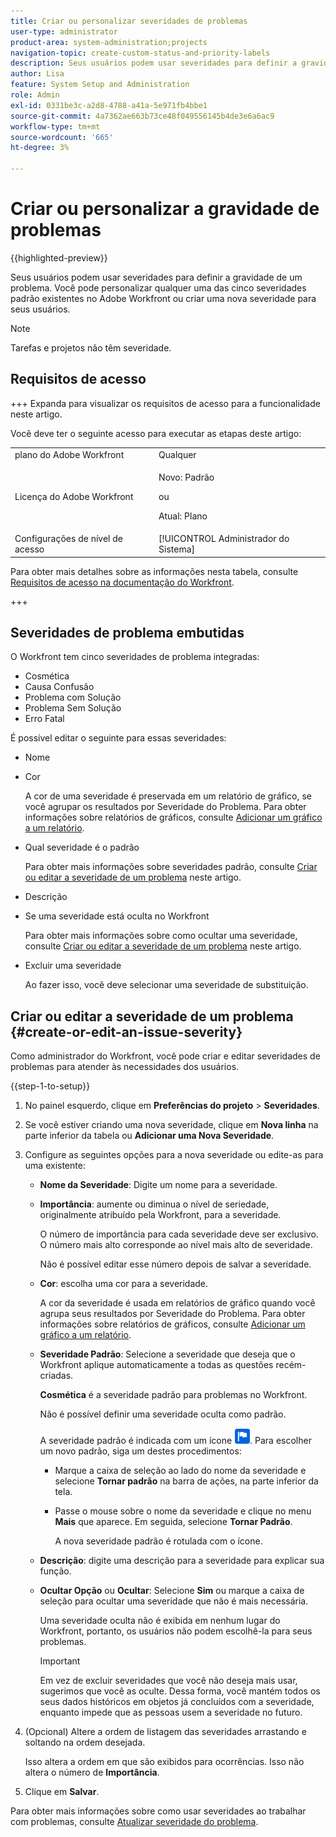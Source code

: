 ```yaml
---
title: Criar ou personalizar severidades de problemas
user-type: administrator
product-area: system-administration;projects
navigation-topic: create-custom-status-and-priority-labels
description: Seus usuários podem usar severidades para definir a gravidade de um problema. Você pode personalizar qualquer uma das cinco severidades padrão existentes no Adobe Workfront ou criar uma nova severidade para seus usuários.
author: Lisa
feature: System Setup and Administration
role: Admin
exl-id: 0331be3c-a2d8-4788-a41a-5e971fb4bbe1
source-git-commit: 4a7362ae663b73ce48f049556145b4de3e6a6ac9
workflow-type: tm+mt
source-wordcount: '665'
ht-degree: 3%

---
```


# Criar ou personalizar a gravidade de problemas

{{highlighted-preview}}

<!--<span class="preview">The highlighted information on this page refers to functionality not yet generally available. It is available only in the Preview Sandbox environment, and is being released in a phased rollout to Production.</span>-->

<!--
DON'T DELETE, DRAFT OR HIDE THIS ARTICLE. IT IS LINKED TO THE PRODUCT, THROUGH THE CONTEXT SENSITIVE HELP LINKS.

Linked to Understanding Issue Severity.
-->

Seus usuários podem usar severidades para definir a gravidade de um problema. Você pode personalizar qualquer uma das cinco severidades padrão existentes no Adobe Workfront ou criar uma nova severidade para seus usuários.

>[!NOTE]
>
>Tarefas e projetos não têm severidade.

## Requisitos de acesso

+++ Expanda para visualizar os requisitos de acesso para a funcionalidade neste artigo.

Você deve ter o seguinte acesso para executar as etapas deste artigo:

<table style="table-layout:auto"> 
 <col> 
 <col> 
 <tbody> 
  <tr> 
   <td role="rowheader">plano do Adobe Workfront</td> 
   <td>Qualquer</td> 
  </tr> 
  <tr> 
   <td role="rowheader">Licença do Adobe Workfront</td> 
   <td>
     <p>Novo: Padrão</p>
     <p>ou</p>
     <p>Atual: Plano</p>
   </td> 
  </tr> 
  <tr> 
   <td role="rowheader">Configurações de nível de acesso</td> 
   <td>[!UICONTROL Administrador do Sistema]</td>
  </tr> 
 </tbody> 
</table>

Para obter mais detalhes sobre as informações nesta tabela, consulte [Requisitos de acesso na documentação do Workfront](/help/quicksilver/administration-and-setup/add-users/access-levels-and-object-permissions/access-level-requirements-in-documentation.md).

+++

## Severidades de problema embutidas

O Workfront tem cinco severidades de problema integradas:

* Cosmética
* Causa Confusão
* Problema com Solução
* Problema Sem Solução
* Erro Fatal

É possível editar o seguinte para essas severidades:

* Nome
* Cor

  A cor de uma severidade é preservada em um relatório de gráfico, se você agrupar os resultados por Severidade do Problema. Para obter informações sobre relatórios de gráficos, consulte [Adicionar um gráfico a um relatório](../../../reports-and-dashboards/reports/creating-and-managing-reports/add-chart-report.md).

* Qual severidade é o padrão

  Para obter mais informações sobre severidades padrão, consulte [Criar ou editar a severidade de um problema](#create-or-edit-an-issue-severity) neste artigo.

* Descrição
* Se uma severidade está oculta no Workfront

  Para obter mais informações sobre como ocultar uma severidade, consulte [Criar ou editar a severidade de um problema](#create-or-edit-an-issue-severity) neste artigo.

* Excluir uma severidade

  Ao fazer isso, você deve selecionar uma severidade de substituição.

## Criar ou editar a severidade de um problema {#create-or-edit-an-issue-severity}

Como administrador do Workfront, você pode criar e editar severidades de problemas para atender às necessidades dos usuários.

{{step-1-to-setup}}

1. No painel esquerdo, clique em **Preferências do projeto** > **Severidades**.

1. Se você estiver criando uma nova severidade, clique em <span class="preview">**Nova linha** na parte inferior da tabela</span> ou **Adicionar uma Nova Severidade**.
1. Configure as seguintes opções para a nova severidade ou edite-as para uma existente:

   * **Nome da Severidade**: Digite um nome para a severidade.
   * **Importância**: aumente ou diminua o nível de seriedade, originalmente atribuído pela Workfront, para a severidade.

     O número de importância para cada severidade deve ser exclusivo. O número mais alto corresponde ao nível mais alto de severidade.

     Não é possível editar esse número depois de salvar a severidade.

   * **Cor**: escolha uma cor para a severidade.

     A cor da severidade é usada em relatórios de gráfico quando você agrupa seus resultados por Severidade do Problema. Para obter informações sobre relatórios de gráficos, consulte [Adicionar um gráfico a um relatório](/help/quicksilver/reports-and-dashboards/reports/creating-and-managing-reports/add-chart-report.md).

   * **Severidade Padrão**: Selecione a severidade que deseja que o Workfront aplique automaticamente a todas as questões recém-criadas.

     **Cosmética** é a severidade padrão para problemas no Workfront.

     Não é possível definir uma severidade oculta como padrão.

     <div class="preview">

     A severidade padrão é indicada com um ícone ![Ícone de severidade padrão](assets/default-icon.png). Para escolher um novo padrão, siga um destes procedimentos:

      * Marque a caixa de seleção ao lado do nome da severidade e selecione **Tornar padrão** na barra de ações, na parte inferior da tela.
      * Passe o mouse sobre o nome da severidade e clique no menu **Mais** que aparece. Em seguida, selecione **Tornar Padrão**.

        A nova severidade padrão é rotulada com o ícone.

     </div>

   * **Descrição**: digite uma descrição para a severidade para explicar sua função.
   * <span class="preview">**Ocultar Opção**</span> ou **Ocultar**: <span class="preview">Selecione **Sim**</span> ou marque a caixa de seleção para ocultar uma severidade que não é mais necessária.

     Uma severidade oculta não é exibida em nenhum lugar do Workfront, portanto, os usuários não podem escolhê-la para seus problemas.

     >[!IMPORTANT]
     >
     >Em vez de excluir severidades que você não deseja mais usar, sugerimos que você as oculte. Dessa forma, você mantém todos os seus dados históricos em objetos já concluídos com a severidade, enquanto impede que as pessoas usem a severidade no futuro.

1. (Opcional) Altere a ordem de listagem das severidades arrastando e soltando na ordem desejada.

   Isso altera a ordem em que são exibidos para ocorrências. Isso não altera o número de **Importância**.

1. Clique em **Salvar**.

Para obter mais informações sobre como usar severidades ao trabalhar com problemas, consulte [Atualizar severidade do problema](../../../manage-work/issues/issue-information/update-issue-severity.md).
